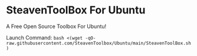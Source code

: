 # SteavenToolBox For Ubuntu 
A Free Open Source Toolbox For Ubuntu!

Launch Command:
`bash <(wget -qO- raw.githubusercontent.com/SteavenToolbox/Ubuntu/main/SteavenToolBox.sh)`
